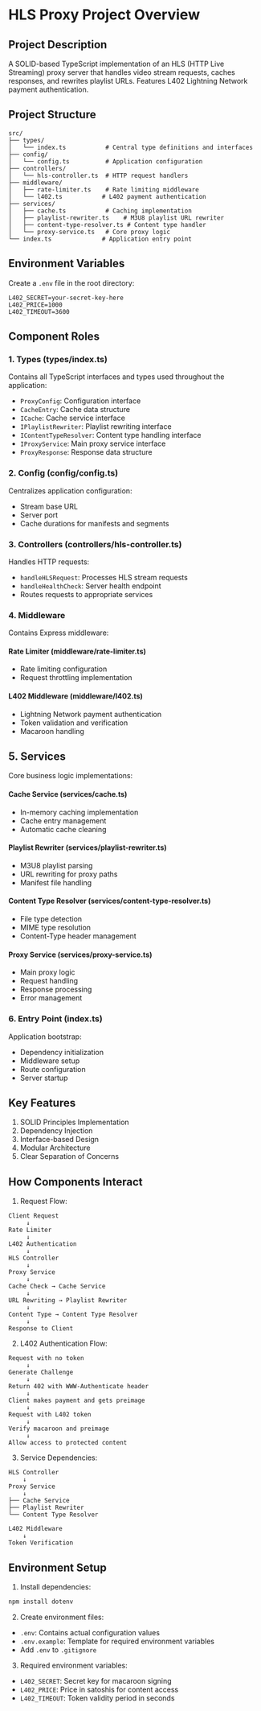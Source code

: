 # HLS Proxy Project Overview

## Project Description

A SOLID-based TypeScript implementation of an HLS (HTTP Live Streaming) proxy server that handles video stream requests, caches responses, and rewrites playlist URLs. Features L402 Lightning Network payment authentication.

## Project Structure

```
src/
├── types/
│   └── index.ts           # Central type definitions and interfaces
├── config/
│   └── config.ts          # Application configuration
├── controllers/
│   └── hls-controller.ts  # HTTP request handlers
├── middleware/
│   ├── rate-limiter.ts    # Rate limiting middleware
│   └── l402.ts           # L402 payment authentication
├── services/
│   ├── cache.ts           # Caching implementation
│   ├── playlist-rewriter.ts    # M3U8 playlist URL rewriter
│   ├── content-type-resolver.ts # Content type handler
│   └── proxy-service.ts   # Core proxy logic
└── index.ts              # Application entry point
```

## Environment Variables

Create a `.env` file in the root directory:

```env
L402_SECRET=your-secret-key-here
L402_PRICE=1000
L402_TIMEOUT=3600
```

## Component Roles

### 1. Types (types/index.ts)

Contains all TypeScript interfaces and types used throughout the application:

- `ProxyConfig`: Configuration interface
- `CacheEntry`: Cache data structure
- `ICache`: Cache service interface
- `IPlaylistRewriter`: Playlist rewriting interface
- `IContentTypeResolver`: Content type handling interface
- `IProxyService`: Main proxy service interface
- `ProxyResponse`: Response data structure

### 2. Config (config/config.ts)

Centralizes application configuration:

- Stream base URL
- Server port
- Cache durations for manifests and segments

### 3. Controllers (controllers/hls-controller.ts)

Handles HTTP requests:

- `handleHLSRequest`: Processes HLS stream requests
- `handleHealthCheck`: Server health endpoint
- Routes requests to appropriate services

### 4. Middleware

Contains Express middleware:

#### Rate Limiter (middleware/rate-limiter.ts)

- Rate limiting configuration
- Request throttling implementation

#### L402 Middleware (middleware/l402.ts)

- Lightning Network payment authentication
- Token validation and verification
- Macaroon handling

## 5. Services

Core business logic implementations:

#### Cache Service (services/cache.ts)

- In-memory caching implementation
- Cache entry management
- Automatic cache cleaning

#### Playlist Rewriter (services/playlist-rewriter.ts)

- M3U8 playlist parsing
- URL rewriting for proxy paths
- Manifest file handling

#### Content Type Resolver (services/content-type-resolver.ts)

- File type detection
- MIME type resolution
- Content-Type header management

#### Proxy Service (services/proxy-service.ts)

- Main proxy logic
- Request handling
- Response processing
- Error management

### 6. Entry Point (index.ts)

Application bootstrap:

- Dependency initialization
- Middleware setup
- Route configuration
- Server startup

## Key Features

1. SOLID Principles Implementation
2. Dependency Injection
3. Interface-based Design
4. Modular Architecture
5. Clear Separation of Concerns

## How Components Interact

1. Request Flow:

```
Client Request
     ↓
Rate Limiter
     ↓
L402 Authentication
     ↓
HLS Controller
     ↓
Proxy Service
     ↓
Cache Check → Cache Service
     ↓
URL Rewriting → Playlist Rewriter
     ↓
Content Type → Content Type Resolver
     ↓
Response to Client
```

2. L402 Authentication Flow:

```
Request with no token
     ↓
Generate Challenge
     ↓
Return 402 with WWW-Authenticate header
     ↓
Client makes payment and gets preimage
     ↓
Request with L402 token
     ↓
Verify macaroon and preimage
     ↓
Allow access to protected content
```

3. Service Dependencies:

```
HLS Controller
    ↓
Proxy Service
    ↓
├── Cache Service
├── Playlist Rewriter
└── Content Type Resolver

L402 Middleware
    ↓
Token Verification
```

## Environment Setup

1. Install dependencies:

```bash
npm install dotenv
```

2. Create environment files:

- `.env`: Contains actual configuration values
- `.env.example`: Template for required environment variables
- Add `.env` to `.gitignore`

3. Required environment variables:

- `L402_SECRET`: Secret key for macaroon signing
- `L402_PRICE`: Price in satoshis for content access
- `L402_TIMEOUT`: Token validity period in seconds
